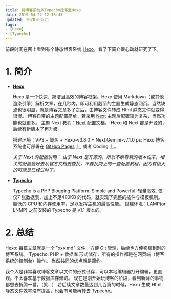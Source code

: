 ```yaml
---
title: 将博客系统从Typecho迁移至Hexo
date: 2019-04-22 12:18:43
updated: 2020-03-21
tags:
- [Hexo]
- [Typecho]
---
```


前段时间在网上看到有个静态博客系统 [Hexo](https://hexo.io)，看了下简介很心动就研究了下。

# 1. 简介

- **[Hexo](https://hexo.io)**

  Hexo 是一个快速、简洁且高效的博客框架。Hexo 使用 Markdown（或其他渲染引擎）解析文章，在几秒内，即可利用靓丽的主题生成静态网页。当然缺点也很明显，就是博客文章多了之后，由博客文件转成 Html 静态文件就变得很慢。
  博客自带的主题配置简单，若采用 [Next](https://theme-next.iissnan.com/) 主题后配置较为复杂，当然功能也就更多。
  主题 Next 教程：[Next](https://theme-next.org/docs/getting-started/) 配置文档。
  Hexo 和 Next 都是开源的，后续有新版本了再升级。
  
  搭建环境：VPS + 域名 + Hexo-v3.8.0 + Next.Gemini-v7.1.0
  ps: Hexo 博客系统也可部署在 [GitHub Pages](https://pages.github.com/) 上, 或者 Coding 上。
  
  *关于 Next 的配置说明： 由于 Next 是开源的，所以不断有新的版本说来，相关的配置最好去从官方文档去查找，不要找网上的一些配置教程，因为有很大的可能是已经过时了。*

<!--more-->

- **[Typecho](http://typecho.org/)**

  Typecho is a PHP Blogging Platform. Simple and Powerful.
  轻量高效. 仅仅7 张数据表，加上不足400KB 的代码，就实现了完整的插件与模板机制。超低的 CPU 和内存使用率，足以发挥主机的最高性能。
  搭建环境：LAMP(or LNMP)
  之前安装的 Typecho 是 v1.1 版本的。

# 2. 总结

Hexo: 每篇文章就是一个 "xxx.md" 文件，方便 Git 管理，后续也方便移植到别的博客系统。
Typecho: PHP + 数据库 形式储存，所有的操作都是在网页端（博客系统的控制台）操作。
当然共同的优点就是简约。

我个人是非常喜欢博客文章以文件的形式储存，可以本地编辑器打开编辑，更直观。不太喜欢基于数据库存储的。
现在是刚开始玩博客的阶段，看到新鲜的事物都想去折腾一番。（笑...）
若后续文章数量达到几百篇的时候，Hexo 生成 Html 静态文件效率没有提高，也会有可能再转去 Typecho。
